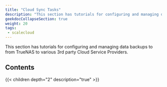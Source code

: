 ```yaml
---
title: "Cloud Sync Tasks"
description: "This section has tutorials for configuring and managing data backups to from TrueNAS to various 3rd party Cloud Service Providers."
geekdocCollapseSection: true
weight: 20
tags:
 - scalecloud
---
```


This section has tutorials for configuring and managing data backups to from TrueNAS to various 3rd party Cloud Service Providers.

## Contents

{{< children depth="2" description="true" >}}
